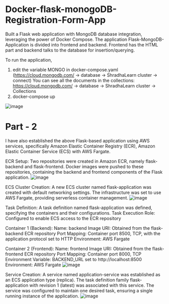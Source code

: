 # Docker-flask-monogoDB-Registration-Form-App
Built a Flask web application with MongoDB database integration, leveraging the power of Docker Compose.
The application Flask-MongoDB-Application is divided into frontend and backend.
Frontend has the HTML part and backend talks to the database for insertion/querying.

To run the application,
1) edit the variable MONGO in docker-compose.yaml (https://cloud.mongodb.com/ -> database -> ShradhaLearn cluster -> connect) 
You can see all the documents in the collections: https://cloud.mongodb.com/ -> database -> ShradhaLearn cluster -> Collections
2) docker-compose up

![image](https://github.com/shradha810/Docker-flask-monogoDB-Registration-Form-App/assets/60320258/08d1ea8d-3948-4250-b076-f8605a316145)


# Part - 2
I have also established the above Flask-based application using AWS services, specifically Amazon Elastic Container Registry (ECR), Amazon Elastic Container Service (ECS) with AWS Fargate.

ECR Setup:
Two repositories were created in Amazon ECR, namely flask-backend and flask-frontend. Docker images were pushed to these repositories, containing the backend and frontend components of the Flask application.
![image](https://github.com/shradha810/Docker-flask-monogoDB-Registration-Form-App/assets/60320258/19ceee80-1e65-43c6-9dd7-26f9d31d7c13)


ECS Cluster Creation:
A new ECS cluster named flask-application was created with default networking settings.
The infrastructure was set to use AWS Fargate, providing serverless container management.
![image](https://github.com/shradha810/Docker-flask-monogoDB-Registration-Form-App/assets/60320258/94514b80-03b4-428a-ae72-3f8efff3ef37)


Task Definition:
A task definition named flask-application was defined, specifying the containers and their configurations.
Task Execution Role: Configured to enable ECS access to the ECR repository

Container 1 (Backend):
Name: backend
Image URI: Obtained from the flask-backend ECR repository
Port Mapping: Container port 8500, TCP, with the application protocol set to HTTP
Environment: AWS Fargate

Container 2 (Frontend):
Name: frontend
Image URI: Obtained from the flask-frontend ECR repository
Port Mapping: Container port 8000, TCP
Environment Variable: BACKEND_URL set to http://localhost:8500
Environment: AWS Fargate
![image](https://github.com/shradha810/Docker-flask-monogoDB-Registration-Form-App/assets/60320258/506bdf22-cb6c-4d61-951a-5223f2c1cf26)


Service Creation:
A service named application-service was established as an ECS application type (replica). The task definition family flask-application with revision 1 (latest) was associated with this service. The service was configured to maintain one desired task, ensuring a single running instance of the application.
![image](https://github.com/shradha810/Docker-flask-monogoDB-Registration-Form-App/assets/60320258/d7159705-f5f2-4d65-abc2-046b0f1a391f)
